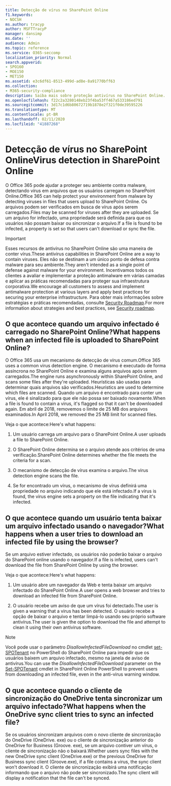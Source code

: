 ```yaml
---
title: Detecção de vírus no SharePoint Online
f1.keywords:
- NOCSH
ms.author: tracyp
author: MSFTTracyP
manager: dansimp
ms.date: ''
audience: Admin
ms.topic: reference
ms.service: O365-seccomp
localization_priority: Normal
search.appverid:
- SPO160
- MOE150
- MET150
ms.assetid: e3c6df61-8513-499d-ad8e-8a91770bff63
ms.collection:
- M365-security-compliance
description: Saiba mais sobre proteção antivírus no SharePoint Online.
ms.openlocfilehash: f22c2a3280148eb23f4ba53ff467a533186ed791
ms.sourcegitcommit: 3d17c1d6b80672719b1878e2f321f0de39595226
ms.translationtype: MT
ms.contentlocale: pt-BR
ms.lasthandoff: 02/11/2020
ms.locfileid: "41887268"
---
```

# <a name="virus-detection-in-sharepoint-online"></a><span data-ttu-id="ff933-103">Detecção de vírus no SharePoint Online</span><span class="sxs-lookup"><span data-stu-id="ff933-103">Virus detection in SharePoint Online</span></span>

<span data-ttu-id="ff933-104">O Office 365 pode ajudar a proteger seu ambiente contra malware, detectando vírus em arquivos que os usuários carregam no SharePoint Online.</span><span class="sxs-lookup"><span data-stu-id="ff933-104">Office 365 can help protect your environment from malware by detecting viruses in files that users upload to SharePoint Online.</span></span> <span data-ttu-id="ff933-105">Os arquivos podem ser verificados em busca de vírus após serem carregados.</span><span class="sxs-lookup"><span data-stu-id="ff933-105">Files may be scanned for viruses after they are uploaded.</span></span> <span data-ttu-id="ff933-106">Se um arquivo for infectado, uma propriedade será definida para que os usuários não possam baixar ou sincronizar o arquivo.</span><span class="sxs-lookup"><span data-stu-id="ff933-106">If a file is found to be infected, a property is set so that users can't download or sync the file.</span></span>

> [!IMPORTANT]
> <span data-ttu-id="ff933-107">Esses recursos de antivírus no SharePoint Online são uma maneira de conter vírus.</span><span class="sxs-lookup"><span data-stu-id="ff933-107">These antivirus capabilities in SharePoint Online are a way to contain viruses.</span></span> <span data-ttu-id="ff933-108">Eles não se destinam a um único ponto de defesa contra malware para seu ambiente.</span><span class="sxs-lookup"><span data-stu-id="ff933-108">They aren't intended as a single point of defense against malware for your environment.</span></span> <span data-ttu-id="ff933-109">Incentivamos todos os clientes a avaliar e implementar a proteção antimalware em várias camadas e aplicar as práticas recomendadas para proteger sua infraestrutura corporativa.</span><span class="sxs-lookup"><span data-stu-id="ff933-109">We encourage all customers to assess and implement antimalware protection at various layers and apply best practices for securing your enterprise infrastructure.</span></span> <span data-ttu-id="ff933-110">Para obter mais informações sobre estratégias e práticas recomendadas, consulte [Security Roadmap](security-roadmap.md).</span><span class="sxs-lookup"><span data-stu-id="ff933-110">For more information about strategies and best practices, see [Security roadmap](security-roadmap.md).</span></span>

## <a name="what-happens-when-an-infected-file-is-uploaded-to-sharepoint-online"></a><span data-ttu-id="ff933-111">O que acontece quando um arquivo infectado é carregado no SharePoint Online?</span><span class="sxs-lookup"><span data-stu-id="ff933-111">What happens when an infected file is uploaded to SharePoint Online?</span></span>

<span data-ttu-id="ff933-112">O Office 365 usa um mecanismo de detecção de vírus comum.</span><span class="sxs-lookup"><span data-stu-id="ff933-112">Office 365 uses a common virus detection engine.</span></span> <span data-ttu-id="ff933-113">O mecanismo é executado de forma assíncrona no SharePoint Online e examina alguns arquivos após serem carregados.</span><span class="sxs-lookup"><span data-stu-id="ff933-113">The engine runs asynchronously within SharePoint Online, and scans some files after they're uploaded.</span></span> <span data-ttu-id="ff933-114">Heurísticas são usadas para determinar quais arquivos são verificados.</span><span class="sxs-lookup"><span data-stu-id="ff933-114">Heuristics are used to determine which files are scanned.</span></span> <span data-ttu-id="ff933-115">Quando um arquivo é encontrado para conter um vírus, ele é sinalizado para que ele não possa ser baixado novamente.</span><span class="sxs-lookup"><span data-stu-id="ff933-115">When a file is found to contain a virus, it's flagged so that it can't be downloaded again.</span></span> <span data-ttu-id="ff933-116">Em abril de 2018, removemos o limite de 25 MB dos arquivos examinados.</span><span class="sxs-lookup"><span data-stu-id="ff933-116">In April 2018, we removed the 25 MB limit for scanned files.</span></span>

<span data-ttu-id="ff933-117">Veja o que acontece:</span><span class="sxs-lookup"><span data-stu-id="ff933-117">Here's what happens:</span></span>

1. <span data-ttu-id="ff933-118">Um usuário carrega um arquivo para o SharePoint Online.</span><span class="sxs-lookup"><span data-stu-id="ff933-118">A user uploads a file to SharePoint Online.</span></span>

2. <span data-ttu-id="ff933-119">O SharePoint Online determina se o arquivo atende aos critérios de uma verificação.</span><span class="sxs-lookup"><span data-stu-id="ff933-119">SharePoint Online determines whether the file meets the criteria for a scan.</span></span>

3. <span data-ttu-id="ff933-120">O mecanismo de detecção de vírus examina o arquivo.</span><span class="sxs-lookup"><span data-stu-id="ff933-120">The virus detection engine scans the file.</span></span>

4. <span data-ttu-id="ff933-121">Se for encontrado um vírus, o mecanismo de vírus definirá uma propriedade no arquivo indicando que ele está infectado.</span><span class="sxs-lookup"><span data-stu-id="ff933-121">If a virus is found, the virus engine sets a property on the file indicating that it's infected.</span></span>

## <a name="what-happens-when-a-user-tries-to-download-an-infected-file-by-using-the-browser"></a><span data-ttu-id="ff933-122">O que acontece quando um usuário tenta baixar um arquivo infectado usando o navegador?</span><span class="sxs-lookup"><span data-stu-id="ff933-122">What happens when a user tries to download an infected file by using the browser?</span></span>

<span data-ttu-id="ff933-123">Se um arquivo estiver infectado, os usuários não poderão baixar o arquivo do SharePoint online usando o navegador.</span><span class="sxs-lookup"><span data-stu-id="ff933-123">If a file is infected, users can't download the file from SharePoint Online by using the browser.</span></span>

<span data-ttu-id="ff933-124">Veja o que acontece:</span><span class="sxs-lookup"><span data-stu-id="ff933-124">Here's what happens:</span></span>

1. <span data-ttu-id="ff933-125">Um usuário abre um navegador da Web e tenta baixar um arquivo infectado do SharePoint Online.</span><span class="sxs-lookup"><span data-stu-id="ff933-125">A user opens a web browser and tries to download an infected file from SharePoint Online.</span></span>

2. <span data-ttu-id="ff933-126">O usuário recebe um aviso de que um vírus foi detectado.</span><span class="sxs-lookup"><span data-stu-id="ff933-126">The user is given a warning that a virus has been detected.</span></span> <span data-ttu-id="ff933-127">O usuário recebe a opção de baixar o arquivo e tentar limpá-lo usando seu próprio software antivírus.</span><span class="sxs-lookup"><span data-stu-id="ff933-127">The user is given the option to download the file and attempt to clean it using their own antivirus software.</span></span>

> [!NOTE]
> <span data-ttu-id="ff933-128">Você pode usar o parâmetro *DisallowInfectedFileDownload* no cmdlet [set-SPOTenant](https://docs.microsoft.com/powershell/module/sharepoint-online/Set-SPOTenant) no PowerShell do SharePoint Online para impedir que os usuários baixem um arquivo infectado, mesmo na janela de aviso de antivírus.</span><span class="sxs-lookup"><span data-stu-id="ff933-128">You can use the *DisallowInfectedFileDownload* parameter on the [Set-SPOTenant](https://docs.microsoft.com/powershell/module/sharepoint-online/Set-SPOTenant) cmdlet in SharePoint Online PowerShell to prevent users from downloading an infected file, even in the anti-virus warning window.</span></span>

## <a name="what-happens-when-the-onedrive-sync-client-tries-to-sync-an-infected-file"></a><span data-ttu-id="ff933-129">O que acontece quando o cliente de sincronização do OneDrive tenta sincronizar um arquivo infectado?</span><span class="sxs-lookup"><span data-stu-id="ff933-129">What happens when the OneDrive sync client tries to sync an infected file?</span></span>

<span data-ttu-id="ff933-130">Se os usuários sincronizam arquivos com o novo cliente de sincronização do OneDrive (OneDrive. exe) ou o cliente de sincronização anterior do OneDrive for Business (Groove. exe), se um arquivo contiver um vírus, o cliente de sincronização não o baixará.</span><span class="sxs-lookup"><span data-stu-id="ff933-130">Whether users sync files with the new OneDrive sync client (OneDrive.exe) or the previous OneDrive for Business sync client (Groove.exe), if a file contains a virus, the sync client won't download it.</span></span> <span data-ttu-id="ff933-131">O cliente de sincronização exibirá uma notificação informando que o arquivo não pode ser sincronizado.</span><span class="sxs-lookup"><span data-stu-id="ff933-131">The sync client will display a notification that the file can't be synced.</span></span>

